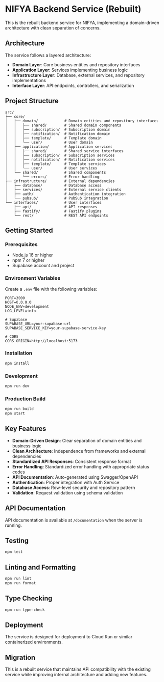 # NIFYA Backend Service (Rebuilt)

This is the rebuilt backend service for NIFYA, implementing a domain-driven architecture with clean separation of concerns.

## Architecture

The service follows a layered architecture:

- **Domain Layer**: Core business entities and repository interfaces
- **Application Layer**: Services implementing business logic
- **Infrastructure Layer**: Database, external services, and repository implementations
- **Interface Layer**: API endpoints, controllers, and serialization

## Project Structure

```
src/
├── core/
│   ├── domain/            # Domain entities and repository interfaces
│   │   ├── shared/        # Shared domain components
│   │   ├── subscription/  # Subscription domain
│   │   ├── notification/  # Notification domain
│   │   ├── template/      # Template domain
│   │   └── user/          # User domain
│   ├── application/       # Application services
│   │   ├── shared/        # Shared service interfaces
│   │   ├── subscription/  # Subscription services
│   │   ├── notification/  # Notification services
│   │   ├── template/      # Template services
│   │   └── user/          # User services
│   └── shared/            # Shared components
│       └── errors/        # Error handling
├── infrastructure/        # External dependencies
│   ├── database/          # Database access
│   ├── services/          # External service clients
│   ├── auth/              # Authentication integration
│   └── pubsub/            # PubSub integration
└── interfaces/            # User interfaces
    ├── api/               # API responses
    ├── fastify/           # Fastify plugins
    └── rest/              # REST API endpoints
```

## Getting Started

### Prerequisites

- Node.js 16 or higher
- npm 7 or higher
- Supabase account and project

### Environment Variables

Create a `.env` file with the following variables:

```
PORT=3000
HOST=0.0.0.0
NODE_ENV=development
LOG_LEVEL=info

# Supabase
SUPABASE_URL=your-supabase-url
SUPABASE_SERVICE_KEY=your-supabase-service-key

# CORS
CORS_ORIGIN=http://localhost:5173
```

### Installation

```bash
npm install
```

### Development

```bash
npm run dev
```

### Production Build

```bash
npm run build
npm start
```

## Key Features

- **Domain-Driven Design**: Clear separation of domain entities and business logic
- **Clean Architecture**: Independence from frameworks and external dependencies
- **Standardized API Responses**: Consistent response format
- **Error Handling**: Standardized error handling with appropriate status codes
- **API Documentation**: Auto-generated using Swagger/OpenAPI
- **Authentication**: Proper integration with Auth Service
- **Database Access**: Row-level security and repository pattern
- **Validation**: Request validation using schema validation

## API Documentation

API documentation is available at `/documentation` when the server is running.

## Testing

```bash
npm test
```

## Linting and Formatting

```bash
npm run lint
npm run format
```

## Type Checking

```bash
npm run type-check
```

## Deployment

The service is designed for deployment to Cloud Run or similar containerized environments.

## Migration

This is a rebuilt service that maintains API compatibility with the existing service while improving internal architecture and adding new features.